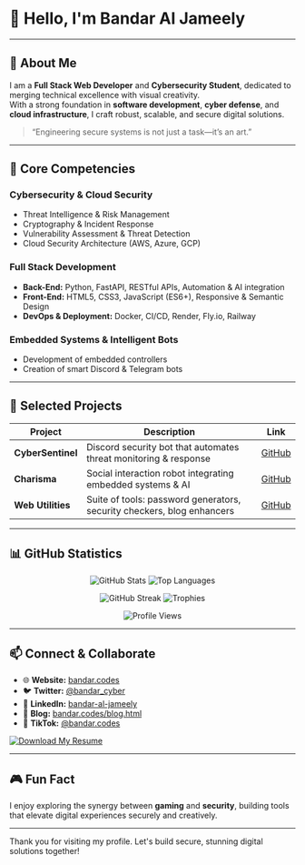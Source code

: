 # 👋 Hello, I'm **Bandar Al Jameely**

---

## 🧠 About Me
I am a **Full Stack Web Developer** and **Cybersecurity Student**, dedicated to merging technical excellence with visual creativity.  
With a strong foundation in **software development**, **cyber defense**, and **cloud infrastructure**, I craft robust, scalable, and secure digital solutions.

> “Engineering secure systems is not just a task—it’s an art.”  

---

## 🔧 Core Competencies

### Cybersecurity & Cloud Security
- Threat Intelligence & Risk Management  
- Cryptography & Incident Response  
- Vulnerability Assessment & Threat Detection  
- Cloud Security Architecture (AWS, Azure, GCP)

### Full Stack Development
- **Back-End:** Python, FastAPI, RESTful APIs, Automation & AI integration  
- **Front-End:** HTML5, CSS3, JavaScript (ES6+), Responsive & Semantic Design  
- **DevOps & Deployment:** Docker, CI/CD, Render, Fly.io, Railway  

### Embedded Systems & Intelligent Bots
- Development of embedded controllers  
- Creation of smart Discord & Telegram bots  

---

## 🚀 Selected Projects

| Project | Description | Link |
| ------- | ----------- | ---- |
| **CyberSentinel** | Discord security bot that automates threat monitoring & response | [GitHub](https://github.com/B2nd9R/CyberSentinel) |
| **Charisma** | Social interaction robot integrating embedded systems & AI | [GitHub](https://github.com/B2nd9R/Charisma) |
| **Web Utilities** | Suite of tools: password generators, security checkers, blog enhancers | [GitHub](https://github.com/B2nd9R/Web-Tools) |

---

## 📊 GitHub Statistics

<p align="center">
  <img src="https://github-readme-stats.vercel.app/api?username=B2nd9R&show_icons=true&theme=tokyonight&count_private=true" alt="GitHub Stats" />
  <img src="https://github-readme-stats.vercel.app/api/top-langs/?username=B2nd9R&layout=compact&theme=tokyonight" alt="Top Languages" />
</p>

<p align="center">
  <img src="https://streak-stats.demolab.com?user=B2nd9R&theme=tokyonight" alt="GitHub Streak" />
  <img src="https://github-profile-trophy.vercel.app/?username=B2nd9R&theme=tokyonight" alt="Trophies" />
</p>

<p align="center">
  <img src="https://komarev.com/ghpvc/?username=B2nd9R&color=blue" alt="Profile Views" />
</p>

---

## 📫 Connect & Collaborate

- 🌐 **Website:** [bandar.codes](https://bandar.codes)  
- 🐦 **Twitter:** [@bandar_cyber](https://x.com/bandar_cyber?s=21)  
- 💼 **LinkedIn:** [bandar-al-jameely](https://www.linkedin.com/in/bandar-al-jameely/)  
- 📖 **Blog:** [bandar.codes/blog.html](https://bandar.codes/blog.html)  
- 🎥 **TikTok:** [@bandar.codes](https://www.tiktok.com/@bandar.codes?_t=ZS-8yL7NWTlgaQ&_r=1)  

[![Download My Resume](https://img.shields.io/badge/Resume-Download-blue?style=for-the-badge&logo=readthedocs)](https://bandar.codes/resume.pdf)

---

## 🎮 Fun Fact
I enjoy exploring the synergy between **gaming** and **security**, building tools that elevate digital experiences securely and creatively.

---

Thank you for visiting my profile. Let's build secure, stunning digital solutions together!